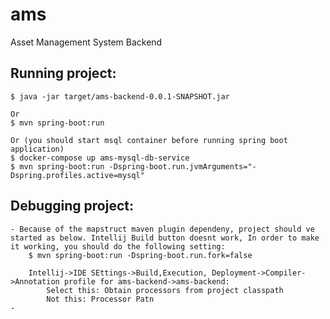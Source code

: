 # ams  
Asset Management System Backend

## Running project:  
    $ java -jar target/ams-backend-0.0.1-SNAPSHOT.jar

    Or
    $ mvn spring-boot:run
    
    Or (you should start msql container before running spring boot application)
    $ docker-compose up ams-mysql-db-service
    $ mvn spring-boot:run -Dspring-boot.run.jvmArguments="-Dspring.profiles.active=mysql"

## Debugging project:
    - Because of the mapstruct maven plugin dependeny, project should ve started as below. Intellij Build button doesnt work, In order to make it working, you should do the following setting:
        $ mvn spring-boot:run -Dspring-boot.run.fork=false
    
        Intellij->IDE SEttings->Build,Execution, Deployment->Compiler->Annotation profile for ams-backend->ams-backend:
            Select this: Obtain processors from project classpath
            Not this: Processor Patn
    - 